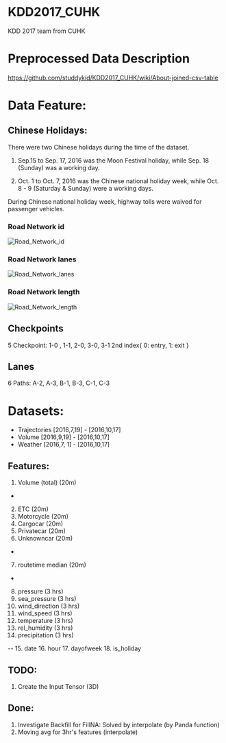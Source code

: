 # KDD2017_CUHK
KDD 2017 team from CUHK

# Preprocessed Data Description
https://github.com/studdykid/KDD2017_CUHK/wiki/About-joined-csv-table


# Data Feature:
## Chinese Holidays:
  There were two Chinese holidays during the time of the dataset.

  1. Sep.15 to Sep. 17, 2016 was the Moon Festival holiday, while Sep. 18 (Sunday) was a working day.

  2. Oct. 1 to Oct. 7, 2016 was the Chinese national holiday week, while Oct. 8 - 9 (Saturday & Sunday) were a working days.

  During Chinese national holiday week, highway tolls were waived for passenger vehicles.

### Road Network id
![Road_Network_id](https://raw.githubusercontent.com/kin-cs/KDD2017_CUHK_new/master/etc/Data%20Visualization/phase1_road_network_id.png)

### Road Network lanes
![Road_Network_lanes](https://raw.githubusercontent.com/kin-cs/KDD2017_CUHK_new/master/etc/Data%20Visualization/phase1_road_network_lanes.png)

### Road Network length
![Road_Network_length](https://raw.githubusercontent.com/kin-cs/KDD2017_CUHK_new/master/etc/Data%20Visualization/phase1_road_network_length.png)


## Checkpoints
5 Checkpoint: 1-0 , 1-1, 2-0, 3-0, 3-1
    2nd index{ 0: entry, 1: exit }

## Lanes
6 Paths: A-2, A-3, B-1, B-3, C-1, C-3

# Datasets:
- Trajectories [2016,7,19] - [2016,10,17]
- Volume       [2016,9,19] - [2016,10,17]
- Weather      [2016,7, 1] - [2016,10,17]

## Features:
1. Volume (total) (20m)
-
2. ETC (20m)
3. Motorcycle (20m)
4. Cargocar (20m)
5. Privatecar (20m)
6. Unknowncar (20m)
-
7. routetime median (20m)
-
8. pressure (3 hrs)
9. sea_pressure (3 hrs)
10. wind_direction (3 hrs)
11. wind_speed (3 hrs)
12. temperature (3 hrs)
13. rel_humidity (3 hrs)
14. precipitation (3 hrs)

--
15. date
16. hour
17. dayofweek
18. is_holiday


## TODO:

1. Create the Input Tensor (3D)

## Done:
1. Investigate Backfill for FillNA: Solved by interpolate (by Panda function)
2. Moving avg for 3hr's features (interpolate)
